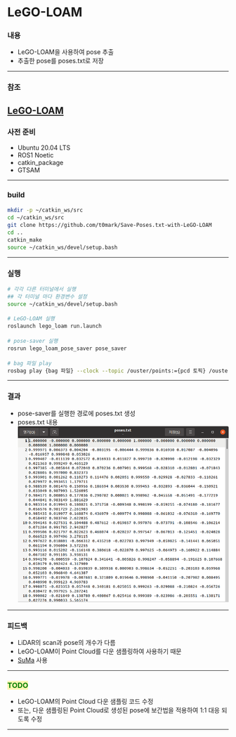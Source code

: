 # LeGO-LOAM
### 내용
- LeGO-LOAM을 사용하여 pose 추출
- 추출한 pose를 poses.txt로 저장
---
### 참조
[LeGO-LOAM](https://github.com/RobustFieldAutonomyLab/LeGO-LOAM.git)
---
### 사전 준비
- Ubuntu 20.04 LTS
- ROS1 Noetic
- catkin_package
- GTSAM
---
### build
``` bash
mkdir -p ~/catkin_ws/src
cd ~/catkin_ws/src
git clone https://github.com/t0mark/Save-Poses.txt-with-LeGO-LOAM
cd ..
catkin_make
source ~/catkin_ws/devel/setup.bash
```
---
### 실행
``` bash
# 각각 다른 터미널에서 실행
## 각 터미널 마다 환경변수 설정
source ~/catkin_ws/devel/setup.bash

# LeGO-LOAM 실행
roslaunch lego_loam run.launch

# pose-saver 실행
rosrun lego_loam_pose_saver pose_saver

# bag 파일 play
rosbag play {bag 파일} --clock --topic /ouster/points:={pcd 토픽} /ouster/imu:={imu 토픽}
```
---
### 결과
- pose-saver를 실행한 경로에 poses.txt 생성
- poses.txt 내용  
    ![image](./lego_loam_pose_saver/img/pose.png)
---
### 피드백
- LiDAR의 scan과 pose의 개수가 다름
- LeGO-LOAM이 Point Cloud를 다운 샘플링하여 사용하기 때문
- [SuMa](https://github.com/jbehley/SuMa) 사용
---
### <span style="background-color:#fff5b1"><span style="color:green"> TODO </span></span>
- LeGO-LOAM의 Point Cloud 다운 샘플링 코드 수정
- 또는, 다운 샘플링된 Point Cloud로 생성된 pose에 보간법을 적용하여 1:1 대응 되도록 수정
---
